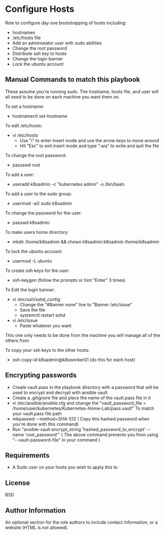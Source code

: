 Configure Hosts
=========
Role to configure day one bootstrapping of hosts including:

- hostnames
- /etc/hosts file
- Add an administator user with sudo abilities
- Change the root password
- Distribute ssh key to hosts
- Change the login banner
- Lock the ubuntu account

Manual Commands to match this playbook
-------------
These assume you're running sudo. The hostname, hosts file, and user will all need to be done on each machine you want them on. 

To set a hostname: 
- hostnamectl set-hostname

To edit /etc/hosts: 
- vi /etc/hosts
  * Use "i" to enter insert mode and use the arrow keys to move around
  * Hit "Esc" to exit insert mode and type ":wq" to write and quit the file

To change the root password: 
- passswd root

To add a user: 
- useradd k8sadmin -c "kubernetes admin" -s /bin/bash

To add a user to the sudo group:
- usermod -aG sudo k8sadmin

To change the password for the user:
- passwd k8sadmin

To make users home directory:
- mkdir /home/k8sadmin && chown k8sadmin:k8sadmin /home/k8sadmin

To lock the ubuntu account:
- usermod -L ubuntu

To create ssh keys for the user:
- ssh-keygen (follow the prompts or hint "Enter" 3 times)

To Edit the login banner:
- vi /etc/ssh/sshd_config
  - Change the "#Banner none" line to "Banner /etc/issue"
  - Save the file
  - systemctl restart sshd
- vi /etc/issue
  - Paste whatever you want

This one only needs to be done from the machine you will manage all of the others from

To copy your ssh keys to the other hosts:
- ssh-copy-id k8sadmin@k8sworker01 (do this for each host)

Encrypting passwords
------------

* Create vault.pass in the playbook directory with a password that will be used to encrypt and decrypt with ansible vault
* Create a .gitignore file and place the name of the vault.pass file in it
* vi /etc/ansible/ansible.cfg and change the "vault_password_file = /home/user/kubernetes/Kubernetes-Home-Lab/pass.vault" To match your vault.pass file path
* mkpasswd --method=SHA-512 ( Copy this hashed password when you're done with this command) 
* Run "ansible-vault encrypt_string 'hashed_password_to_encrypt' --name 'root_password'" ( The above command prevents you from using "--vault-password-file" in your command )


Requirements
------------

- A Sudo user on your hosts you wish to apply this to


License
-------

BSD

Author Information
------------------

An optional section for the role authors to include contact information, or a website (HTML is not allowed).
